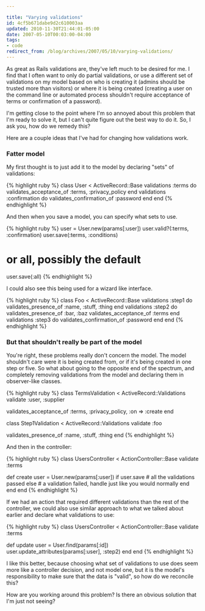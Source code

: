 ```yaml
---

title: "Varying validations"
id: 4cf5b671dabe9d2c610003aa
updated: 2010-11-30T21:44:01-05:00
date: 2007-05-10T00:03:00-04:00
tags:
- code
redirect_from: /blog/archives/2007/05/10/varying-validations/
---
```


As great as Rails validations are, they've left much to be desired for me. I find that I often want to only do partial validations, or use a different set of validations on my model based on who is creating it (admins should be trusted more than visitors) or where it is being created (creating a user on the command line or automated process shouldn't require acceptance of terms or confirmation of a password).

I'm getting close to the point where I'm so annoyed about this problem that I'm ready to solve it, but I can't quite figure out the best way to do it. So, I ask you, how do we remedy this?

Here are a couple ideas that I've had for changing how validations work.

### Fatter model

My first thought is to just add it to the model by declaring "sets" of validations:

{% highlight ruby %}
class User < ActiveRecord::Base
  validations :terms do
    validates_acceptance_of :terms, :privacy_policy
  end
  validations :confirmation do
    validates_confirmation_of :password
  end
end
{% endhighlight %}

And then when you save a model, you can specify what sets to use.

{% highlight ruby %}
user = User.new(params[:user])
user.valid?(:terms, :confirmation)
user.save(:terms, :conditions)
# or all, possibly the default
user.save(:all)
{% endhighlight %}

I could also see this being used for a wizard like interface.

{% highlight ruby %}
class Foo < ActiveRecord::Base
  validations :step1 do
    validates_presence_of :name, :stuff, :thing
  end
  validations :step2 do
    validates_presence_of :bar, :baz
    validates_acceptance_of :terms
  end
  validations :step3 do
    validates_confirmation_of :password
  end
end
{% endhighlight %}

### But that shouldn't really be part of the model

You're right, these problems really don't concern the model. The model shouldn't care were it is being created from, or if it's being created in one step or five. So what about going to the opposite end of the spectrum, and completely removing validations from the model and declaring them in observer-like classes.

{% highlight ruby %}
class TermsValidation < ActiveRecord::Validations
  validate :user, :supplier

  validates_acceptance_of :terms, :privacy_policy, :on => :create
end

class Step1Validation < ActiveRecord::Validations
  validate :foo

  validates_presence_of :name, :stuff, :thing
end
{% endhighlight %}

And then in the controller:

{% highlight ruby %}
class UsersController < ActionController::Base
  validate :terms

  def create
    user = User.new(params[:user])
    if user.save
      # all the validations passed
    else
      # a validation failed, handle just like you would normally
    end
  end
end
{% endhighlight %}

If we had an action that required different validations than the rest of the controller, we could also use similar approach to what we talked about earlier and declare what validations to use:

{% highlight ruby %}
class UsersController < ActionController::Base
  validate :terms

  def update
    user = User.find(params[:id])
    user.update_attributes(params[:user], :step2)
  end
end
{% endhighlight %}

I like this better, because choosing what set of validations to use does seem more like a controller decision, and not model one, but it is the model's responsibility to make sure that the data is "valid", so how do we reconcile this?

How are you working around this problem? Is there an obvious solution that I'm just not seeing?
